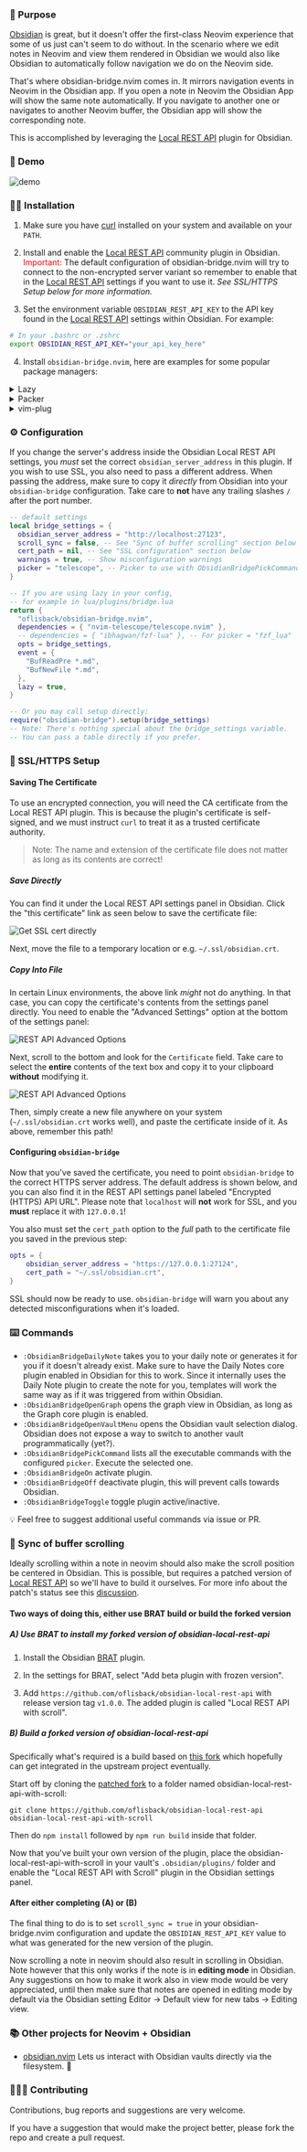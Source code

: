 ### :lotus_position: Purpose

[Obsidian](https://obsidian.md/) is great, but it doesn't offer the first-class Neovim experience that some of us just can't seem to do without. In the scenario where we edit notes in Neovim and view them rendered in Obsidian we would also like Obsidian to automatically follow navigation we do on the Neovim side.

That's where obsidian-bridge.nvim comes in. It mirrors navigation events in Neovim in the Obsidian app. If you open a note in Neovim the Obsidian App will show the same note automatically. If you navigate to another one or navigates to another Neovim buffer, the Obsidian app will show the corresponding note.

This is accomplished by leveraging the [Local REST API](https://github.com/coddingtonbear/obsidian-local-rest-api) plugin for Obsidian.

### :movie_camera: Demo

![demo](assets/obsidian-bridge.gif?raw=true)

### :mechanic: Installation

1. Make sure you have [curl](https://curl.se/) installed on your system and available on your `PATH`.

2. Install and enable the [Local REST API](https://github.com/coddingtonbear/obsidian-local-rest-api) community plugin in Obsidian. <span style="color: red;">Important:</span> The default configuration of obsidian-bridge.nvim will try to connect to the non-encrypted server variant so remember to enable that in the [Local REST API](https://github.com/coddingtonbear/obsidian-local-rest-api) settings if you want to use it. _See SSL/HTTPS Setup below for more information._

3. Set the environment variable `OBSIDIAN_REST_API_KEY` to the API key found in the [Local REST API](https://github.com/coddingtonbear/obsidian-local-rest-api) settings within Obsidian. For example:

```bash
# In your .bashrc or .zshrc
export OBSIDIAN_REST_API_KEY="your_api_key_here"
```

<!-- TODO: Add link to instructions for storing the key securely for users that commit their dotfiles to git. -->

4. Install `obsidian-bridge.nvim`, here are examples for some popular package managers:

<details>
  <summary>Lazy</summary>

```lua
{
  "oflisback/obsidian-bridge.nvim",
  opts = {
    -- your config here
  },
  event = {
    "BufReadPre *.md",
    "BufNewFile *.md",
  },
  lazy = true,
  dependencies = {
    "nvim-lua/plenary.nvim",
  },
}
```

</details>

<details>
  <summary>Packer</summary>

```lua
require('packer').startup(function()
    use {
      'oflisback/obsidian-bridge.nvim',
      requires = { "nvim-telescope/telescope.nvim" },
      -- requires = { "ibhagwan/fzf-lua" }, -- For picker = "fzf_lua" (see below)
      config = function() require('obsidian-bridge').setup() end
      requires = {
        "nvim-lua/plenary.nvim",
      },
    }
end)
```

</details>

<details>
  <summary>vim-plug</summary>

```vim
Plug 'nvim-telescope/telescope.nvim'
" For picker = "fzf_lua" (see below)
" Plug 'ibhagwan/fzf-lua' 
Plug 'oflisback/obsidian-bridge.nvim'
  Plug 'nvim-lua/plenary.nvim'
```

</details>

### :gear: Configuration

If you change the server's address inside the Obsidian Local REST API settings, you _must_ set the correct `obsidian_server_address` in this plugin. If you wish to use SSL, you also need to pass a different address. When passing the address, make sure to copy it _directly_ from Obsidian into your `obsidian-bridge` configuration. Take care to **not** have any trailing slashes `/` after the port number.

```lua
-- default settings
local bridge_settings = {
  obsidian_server_address = "http://localhost:27123",
  scroll_sync = false, -- See "Sync of buffer scrolling" section below
  cert_path = nil, -- See "SSL configuration" section below
  warnings = true, -- Show misconfiguration warnings
  picker = "telescope", -- Picker to use with ObsidianBridgePickCommand ("telescope" | "fzf_lua")
}

-- If you are using lazy in your config,
-- for example in lua/plugins/bridge.lua
return {
  "oflisback/obsidian-bridge.nvim",
  dependencies = { "nvim-telescope/telescope.nvim" },
  -- dependencies = { "ibhagwan/fzf-lua" }, -- For picker = "fzf_lua"
  opts = bridge_settings,
  event = {
    "BufReadPre *.md",
    "BufNewFile *.md",
  },
  lazy = true,
}

-- Or you may call setup directly:
require("obsidian-bridge").setup(bridge_settings)
-- Note: There's nothing special about the bridge_settings variable.
-- You can pass a table directly if you prefer.
```

### :key: SSL/HTTPS Setup

#### Saving The Certificate

To use an encrypted connection, you will need the CA certificate from the Local REST API plugin. This is because the plugin's certificate is self-signed, and we must instruct `curl` to treat it as a trusted certificate authority.

> Note: The name and extension of the certificate file does not matter as long as its contents are correct!

##### Save Directly

You can find it under the Local REST API settings panel in Obsidian. Click the "this certificate" link as seen below to save the certificate file:

![Get SSL cert directly](assets/cert-a.png)

Next, move the file to a temporary location or e.g. `~/.ssl/obsidian.crt`.

##### Copy Into File

In certain Linux environments, the above link _might_ not do anything. In that case, you can copy the certificate's contents from the settings panel directly. You need to enable the "Advanced Settings" option at the bottom of the settings panel:

![REST API Advanced Options](assets/cert-b-1.png)

Next, scroll to the bottom and look for the `Certificate` field. Take care to select the **entire** contents of the text box and copy it to your clipboard **without** modifying it.

![REST API Advanced Options](assets/cert-b-2.png)

Then, simply create a new file anywhere on your system (`~/.ssl/obsidian.crt` works well), and paste the certificate inside of it. As above, remember this path!

#### Configuring `obsidian-bridge`

Now that you've saved the certificate, you need to point `obsidian-bridge` to the correct HTTPS server address. The default address is shown below, and you can also find it in the REST API settings panel labeled "Encrypted (HTTPS) API URL". Please note that `localhost` will **not** work for SSL, and you **must** replace it with `127.0.0.1`!

You also must set the `cert_path` option to the _full_ path to the certificate file you saved in the previous step:

```lua
opts = {
    obsidian_server_address = "https://127.0.0.1:27124",
    cert_path = "~/.ssl/obsidian.crt",
}
```

SSL should now be ready to use. `obsidian-bridge` will warn you about any detected misconfigurations when it's loaded.

### :keyboard: Commands

- `:ObsidianBridgeDailyNote` takes you to your daily note or generates it for you if it doesn't already exist. Make sure to have the Daily Notes core plugin enabled in Obsidian for this to work. Since it internally uses the Daily Note plugin to create the note for you, templates will work the same way as if it was triggered from within Obsidian.
- `:ObsidianBridgeOpenGraph` opens the graph view in Obsidian, as long as the Graph core plugin is enabled.
- `:ObsidianBridgeOpenVaultMenu` opens the Obsidian vault selection dialog. Obsidian does not expose a way to switch to another vault programmatically (yet?).
- `:ObsidianBridgePickCommand` lists all the executable commands with the configured `picker`. Execute the selected one.
- `:ObsidianBridgeOn` activate plugin.
- `:ObsidianBridgeOff` deactivate plugin, this will prevent calls towards Obsidian.
- `:ObsidianBridgeToggle` toggle plugin active/inactive.

:bulb: Feel free to suggest additional useful commands via issue or PR.

### :scroll: Sync of buffer scrolling

Ideally scrolling within a note in neovim should also make the scroll position be centered in Obsidian. This is possible, but requires a patched version of [Local REST API](https://github.com/coddingtonbear/obsidian-local-rest-api) so we'll have to build it ourselves. For more info about the patch's status see this [discussion](https://github.com/coddingtonbear/obsidian-local-rest-api/discussions/75).

#### Two ways of doing this, either use BRAT build or build the forked version

##### A) Use BRAT to install my forked version of obsidian-local-rest-api

1. Install the Obsidian [BRAT](https://github.com/TfTHacker/obsidian42-brat) plugin.

2. In the settings for BRAT, select "Add beta plugin with frozen version".

3. Add `https://github.com/oflisback/obsidian-local-rest-api` with release version tag `v1.0.0`. The added plugin is called "Local REST API with scroll".

##### B) Build a forked version of obsidian-local-rest-api

Specifically what's required is a build based on [this fork](https://github.com/coddingtonbear/obsidian-local-rest-api/compare/main...oflisback:obsidian-local-rest-api:main) which hopefully can get integrated in the upstream project eventually.

Start off by cloning the [patched fork](https://github.com/oflisback/obsidian-local-rest-api) to a folder named obsidian-local-rest-api-with-scroll:

```
git clone https://github.com/oflisback/obsidian-local-rest-api obsidian-local-rest-api-with-scroll
```

Then do `npm install` followed by `npm run build` inside that folder.

Now that you've built your own version of the plugin, place the obsidian-local-rest-api-with-scroll in your vault's `.obsidian/plugins/` folder and enable the "Local REST API with Scroll" plugin in the Obsidian settings panel.

#### After either completing (A) or (B)

The final thing to do is to set `scroll_sync = true` in your obsidian-bridge.nvim configuration and update the `OBSIDIAN_REST_API_KEY` value to what was generated for the new version of the plugin.

Now scrolling a note in neovim should also result in scrolling in Obsidian. Note however that this only works if the note is in <b>editing mode</b> in Obsidian. Any suggestions on how to make it work also in view mode would be very appreciated, until then make sure that notes are opened in editing mode by default via the Obsidian setting Editor -> Default view for new tabs -> Editing view.

### :books: Other projects for Neovim + Obsidian

- [obsidian.nvim](https://github.com/epwalsh/obsidian.nvim) Lets us interact with Obsidian vaults directly via the filesystem. :brain:

### :people_holding_hands: Contributing

Contributions, bug reports and suggestions are very welcome.

If you have a suggestion that would make the project better, please fork the repo and create a pull request.
